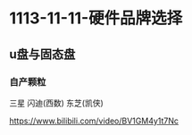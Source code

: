 # 1113-11-11-硬件品牌选择

## u盘与固态盘

### 自产颗粒

三星
闪迪(西数)
东芝(凯侠)

<https://www.bilibili.com/video/BV1GM4y1t7Nc>
